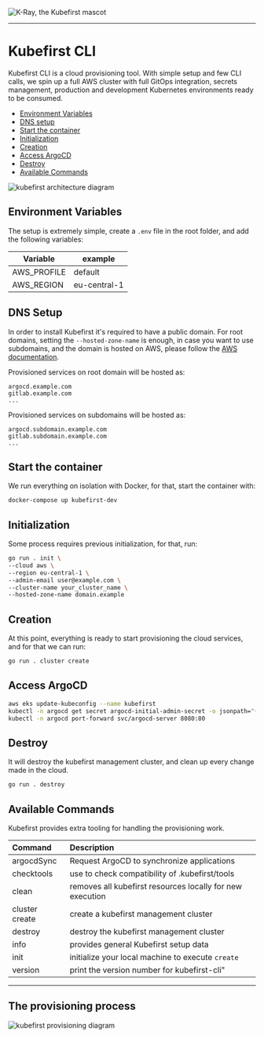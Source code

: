 ![K-Ray, the Kubefirst mascot](/images/kubefirst.svg)

---

# Kubefirst CLI

Kubefirst CLI is a cloud provisioning tool. With simple setup and few CLI calls, we spin up a full AWS cluster with full
GitOps integration, secrets management, production and development Kubernetes environments ready to be consumed.

- [Environment Variables](#environment-variables)
- [DNS setup](#dns-setup)
- [Start the container](#start-the-container)
- [Initialization](#initialization)
- [Creation](#creation)
- [Access ArgoCD](#access-argocd)
- [Destroy](#destroy)
- [Available Commands]()

![kubefirst architecture diagram](/images/kubefirst-arch.png)

## Environment Variables

The setup is extremely simple, create a `.env` file in the root folder, and add the following variables:

| Variable    | example      |
|-------------|--------------|
| AWS_PROFILE | default      |
| AWS_REGION  | eu-central-1 |

## DNS Setup

In order to install Kubefirst it's required to have a public domain. For root domains, setting the `--hosted-zone-name` 
is enough, in case you want to use subdomains, and the domain is hosted on AWS, please follow the 
[AWS documentation](https://aws.amazon.com/premiumsupport/knowledge-center/create-subdomain-route-53/).

Provisioned services on root domain will be hosted as:
```
argocd.example.com
gitlab.example.com
...
```

Provisioned services on subdomains will be hosted as:
```
argocd.subdomain.example.com
gitlab.subdomain.example.com
...
```

## Start the container

We run everything on isolation with Docker, for that, start the container with:

```bash
docker-compose up kubefirst-dev
```

## Initialization

Some process requires previous initialization, for that, run:

```bash
go run . init \
--cloud aws \
--region eu-central-1 \
--admin-email user@example.com \
--cluster-name your_cluster_name \
--hosted-zone-name domain.example
```

## Creation

At this point, everything is ready to start provisioning the cloud services, and for that we can run:

```bash
go run . cluster create
```

## Access ArgoCD

```bash
aws eks update-kubeconfig --name kubefirst
kubectl -n argocd get secret argocd-initial-admin-secret -o jsonpath="{.data.password}" | base64 -d
kubectl -n argocd port-forward svc/argocd-server 8080:80
```

## Destroy

It will destroy the kubefirst management cluster, and clean up every change made in the cloud.

```bash
go run . destroy
```

## Available Commands

Kubefirst provides extra tooling for handling the provisioning work.

| Command        | Description                                               |
|:---------------|:----------------------------------------------------------|
| argocdSync     | Request ArgoCD to synchronize applications                |
| checktools     | use to check compatibility of .kubefirst/tools            |
| clean          | removes all kubefirst resources locally for new execution |
| cluster create | create a kubefirst management cluster                     |
| destroy        | destroy the kubefirst management cluster                  |
| info           | provides general Kubefirst setup data                     |
| init           | initialize your local machine to execute `create`         |
| version        | print the version number for kubefirst-cli"               |

---
## The provisioning process
![kubefirst provisioning diagram](/images/provisioning.png)
